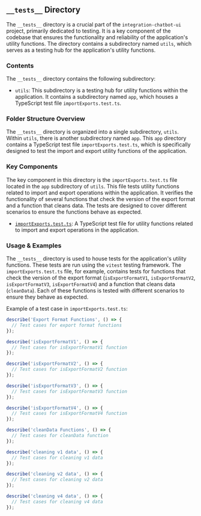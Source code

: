 
## `__tests__` Directory

The `__tests__` directory is a crucial part of the `integration-chatbot-ui` project, primarily dedicated to testing. It is a key component of the codebase that ensures the functionality and reliability of the application's utility functions. The directory contains a subdirectory named `utils`, which serves as a testing hub for the application's utility functions.

### Contents

The `__tests__` directory contains the following subdirectory:

- `utils`: This subdirectory is a testing hub for utility functions within the application. It contains a subdirectory named `app`, which houses a TypeScript test file `importExports.test.ts`.

### Folder Structure Overview

The `__tests__` directory is organized into a single subdirectory, `utils`. Within `utils`, there is another subdirectory named `app`. This `app` directory contains a TypeScript test file `importExports.test.ts`, which is specifically designed to test the import and export utility functions of the application.

### Key Components

The key component in this directory is the `importExports.test.ts` file located in the `app` subdirectory of `utils`. This file tests utility functions related to import and export operations within the application. It verifies the functionality of several functions that check the version of the export format and a function that cleans data. The tests are designed to cover different scenarios to ensure the functions behave as expected.

- [`importExports.test.ts`](./__tests__/utils/app/importExports.test.ts): A TypeScript test file for utility functions related to import and export operations in the application.

### Usage & Examples

The `__tests__` directory is used to house tests for the application's utility functions. These tests are run using the `vitest` testing framework. The `importExports.test.ts` file, for example, contains tests for functions that check the version of the export format (`isExportFormatV1`, `isExportFormatV2`, `isExportFormatV3`, `isExportFormatV4`) and a function that cleans data (`cleanData`). Each of these functions is tested with different scenarios to ensure they behave as expected.

Example of a test case in `importExports.test.ts`:

```typescript
describe('Export Format Functions', () => {
  // Test cases for export format functions
});

describe('isExportFormatV1', () => {
  // Test cases for isExportFormatV1 function
});

describe('isExportFormatV2', () => {
  // Test cases for isExportFormatV2 function
});

describe('isExportFormatV3', () => {
  // Test cases for isExportFormatV3 function
});

describe('isExportFormatV4', () => {
  // Test cases for isExportFormatV4 function
});

describe('cleanData Functions', () => {
  // Test cases for cleanData function
});

describe('cleaning v1 data', () => {
  // Test cases for cleaning v1 data
});

describe('cleaning v2 data', () => {
  // Test cases for cleaning v2 data
});

describe('cleaning v4 data', () => {
  // Test cases for cleaning v4 data
});
```
